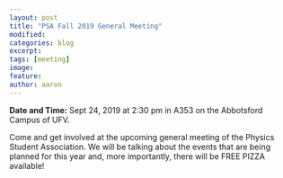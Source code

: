 ```yaml
---
layout: post
title: "PSA Fall 2019 General Meeting"
modified:
categories: blog
excerpt: 
tags: [meeting]
image:
feature:  
author: aaron
---
```

<b>Date and Time:</b> Sept 24, 2019 at 2:30 pm in A353 on the Abbotsford Campus of UFV.

Come and get involved at the upcoming general meeting of the Physics Student Association. We will be talking about the events that are being planned for this year and, more importantly, there will be FREE PIZZA available!

